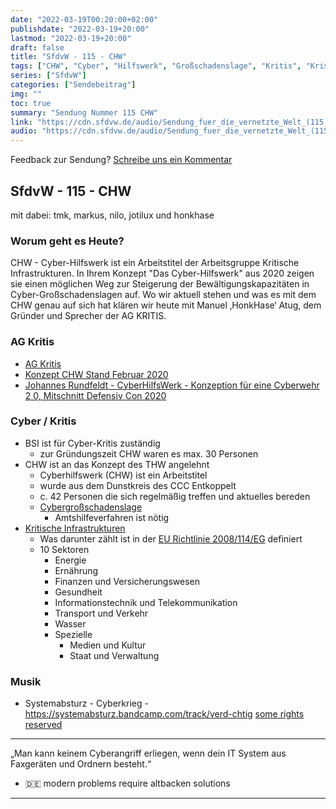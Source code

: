 ```yaml
---
date: "2022-03-19T00:20:00+02:00"
publishdate: "2022-03-19+20:00"
lastmod: "2022-03-19+20:00"
draft: false
title: "SfdvW - 115 - CHW"
tags: ["CHW", "Cyber", "Hilfswerk", "Großschadenslage", "Kritis", "Krisenbewältigung", "SCADA-Profi"]
series: ["SfdvW"]
categories: ["Sendebeitrag"]
img: ""
toc: true
summary: "Sendung Nummer 115 CHW"
link: "https://cdn.sfdvw.de/audio/Sendung_fuer_die_vernetzte_Welt_(115)_2022_03_19_CHW.mp3"
audio: "https://cdn.sfdvw.de/audio/Sendung_fuer_die_vernetzte_Welt_(115)_2022_03_19_CHW.mp3"
---
```


<div align="center" id="example"></div>
<script src="https://cdn.podlove.org/web-player/embed.js"></script>

Feedback zur Sendung?
[Schreibe uns ein Kommentar](mailto:SfdvW@radiocorax.de)

## SfdvW - 115 - CHW
mit dabei: tmk, markus, nilo, jotilux und honkhase

### Worum geht es Heute?
CHW - Cyber-Hilfswerk ist ein Arbeitstitel der Arbeitsgruppe Kritische Infrastrukturen. In Ihrem Konzept "Das Cyber-Hilfswerk" aus 2020 zeigen sie einen möglichen Weg zur Steigerung der Bewältigungskapazitäten in Cyber-Großschadenslagen auf. Wo wir aktuell stehen und was es mit dem CHW genau auf sich hat klären wir heute mit Manuel ‚HonkHase‘ Atug, dem Gründer und Sprecher der AG KRITIS.

### AG Kritis
* [AG Kritis](https://ag.kritis.info/)
* [Konzept CHW Stand Februar 2020](https://ag.kritis.info/wp-content/uploads/2020/02/chw-konzept_v1.0.pdf)
* [Johannes Rundfeldt - CyberHilfsWerk - Konzeption für eine Cyberwehr 2 0, Mitschnitt Defensiv Con 2020](https://app.media.ccc.de/v/dcon2020-18-cyberhilfswerk-konzeption-fr-eine-cyberwehr-2-0)

### Cyber / Kritis
* BSI ist für Cyber-Kritis zuständig
    * zur Gründungszeit CHW waren es max. 30 Personen
* CHW ist an das Konzept des THW angelehnt
    * Cyberhilfswerk (CHW) ist ein Arbeitstitel
    * wurde aus dem Dunstkreis des CCC Entkoppelt
    * c. 42 Personen die sich regelmäßig treffen und aktuelles bereden
    * [Cybergroßschadenslage](https://www.bbk.bund.de/SharedDocs/Glossareintraege/DE/G/grossschadensereignis.html)
        * Amtshilfeverfahren ist nötig
* [Kritische Infrastrukturen](https://de.wikipedia.org/wiki/Kritische_Infrastrukturen)
    * Was darunter zählt ist in der [EU Richtlinie 2008/114/EG](https://eur-lex.europa.eu/legal-content/DE/TXT/?uri=CELEX:32008L0114) definiert
    * 10 Sektoren
        * Energie
        * Ernährung
        * Finanzen und Versicherungswesen
        * Gesundheit
        * Informationstechnik und Telekommunikation
        * Transport und Verkehr
        * Wasser
        * Spezielle
            * Medien und Kultur
            * Staat und Verwaltung

### Musik
* Systemabsturz - Cyberkrieg - https://systemabsturz.bandcamp.com/track/verd-chtig  [some rights reserved](https://creativecommons.org/licenses/by/3.0/) 

----

„Man kann keinem Cyberangriff erliegen, wenn dein IT System aus Faxgeräten und Ordnern besteht.“

- 🇩🇪 modern problems require altbacken solutions

-----

<script>
  podlovePlayer('#example', '/blog/sfdvw115.json');
</script>
